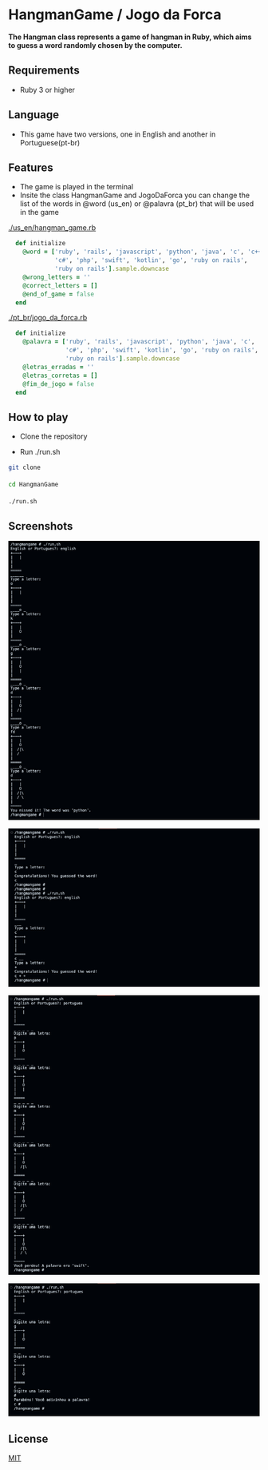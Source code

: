 # **HangmanGame / Jogo da Forca**

**The Hangman class represents a game of hangman in Ruby, which aims to guess a word randomly chosen by the computer.**

## **Requirements**

- Ruby 3 or higher

## **Language**

- This game have two versions, one in English and another in Portuguese(pt-br)

## **Features**

- The game is played in the terminal
- Insite the class HangmanGame and JogoDaForca you can change the list of  the words in @word (us_en) or @palavra (pt_br) that will be used in the game

[./us_en/hangman_game.rb](./us_en/hangman_game.rb#L18)

```ruby
  def initialize
    @word = ['ruby', 'rails', 'javascript', 'python', 'java', 'c', 'c++',
             'c#', 'php', 'swift', 'kotlin', 'go', 'ruby on rails',
             'ruby on rails'].sample.downcase
    @wrong_letters = ''
    @correct_letters = []
    @end_of_game = false
  end
```

[./pt_br/jogo_da_forca.rb](./pt_br/jogo_da_forca.rb#L18)

```ruby
  def initialize
    @palavra = ['ruby', 'rails', 'javascript', 'python', 'java', 'c', 'c++',
                'c#', 'php', 'swift', 'kotlin', 'go', 'ruby on rails',
                'ruby on rails'].sample.downcase
    @letras_erradas = ''
    @letras_corretas = []
    @fim_de_jogo = false
  end
```

## **How to play**

- Clone the repository

- Run ./run.sh

```bash
git clone

cd HangmanGame

./run.sh
```

## **Screenshots**

![en_loose](./docs/img/en_loose.png)

![en_win](./docs/img/en_win.png)

![ptbr_loose](./docs/img/ptbr_loose.png)

![ptbr_win](./docs/img/ptbr_win.png)

## **License**

[MIT](./LICENSE)
